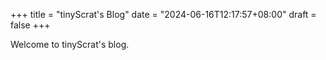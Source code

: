 +++
title = "tinyScrat's Blog"
date = "2024-06-16T12:17:57+08:00"
draft = false
+++

Welcome to tinyScrat's blog.
